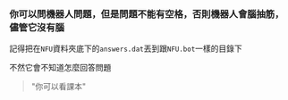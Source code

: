 ### 你可以問機器人問題，但是問題不能有空格，否則機器人會腦抽筋，儘管它沒有腦

記得把在`NFU`資料夾底下的`answers.dat`丟到跟`NFU.bot`一樣的目錄下</p>
不然它會不知道怎麼回答問題
> "你可以看課本"
